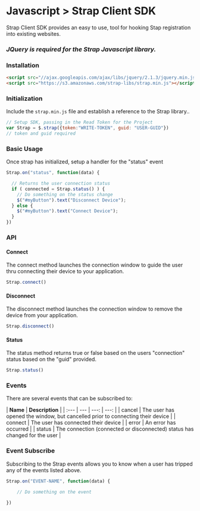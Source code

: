 # Javascript > Strap Client SDK

Strap Client SDK provides an easy to use, tool for hooking Stap registration into existing websites.

### *JQuery is required for the Strap Javascript library.*

### Installation

```html
<script src="//ajax.googleapis.com/ajax/libs/jquery/2.1.3/jquery.min.js"></script>
<script src="https://s3.amazonaws.com/strap-libs/strap.min.js"></script>
```

### Initialization

Include the `strap.min.js` file and establish a reference to the Strap library..

```javascript
// Setup SDK, passing in the Read Token for the Project
var Strap = $.strap({token:"WRITE-TOKEN", guid: "USER-GUID"})
// token and guid required
```

### Basic Usage

Once strap has initialized, setup a handler for the "status" event

```javascript
Strap.on("status", function(data) {

  // Returns the user connection status
  if ( connected = Strap.status() ) {
    // Do something on the status change
    $("#myButton").text("Disconnect Device");
  } else {
    $("#myButton").text("Connect Device");
  }
})
```

### API

#### Connect

The connect method launches the connection window to guide the user thru connecting their device to your application.
```javascript
Strap.connect()
```

#### Disconnect

The disconnect method launches the connection window to remove the device from your application.
```javascript
Strap.disconnect()
```

#### Status

The status method returns true or false based on the users "connection" status based on the "guid" provided.
```javascript
Strap.status()
```

### Events

There are several events that can be subscribed to:

| **Name** | **Description** | 
| :--- | --- | ---: | ---: |
| cancel | The user has opened the window, but cancelled prior to connecting their device |
| connect | The user has connected their device |
| error | An error has occurred |
| status | The connection (connected or disconnected) status has changed for the user |

### Event Subscribe

Subscribing to the Strap events allows you to know when a user has tripped any of the events listed above.

```javascript
Strap.on("EVENT-NAME", function(data) {

    // Do something on the event

})
```

